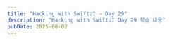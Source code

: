 ```yaml
---
title: "Hacking with SwiftUI - Day 29"
description: "Hacking with SwiftUI Day 29 학습 내용"
pubDate: 2025-08-02
---
```

